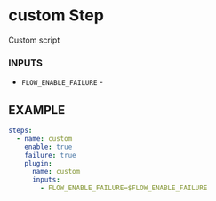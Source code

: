 
# custom Step
Custom script

### INPUTS
* `FLOW_ENABLE_FAILURE` - 

## EXAMPLE 

```yml
steps:
  - name: custom
    enable: true
    failure: true
    plugin:
      name: custom
      inputs:
        - FLOW_ENABLE_FAILURE=$FLOW_ENABLE_FAILURE
```

